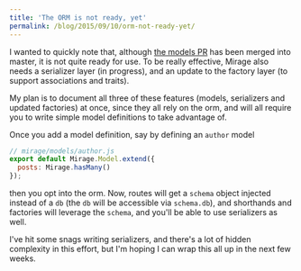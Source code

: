 ```yaml
---
title: 'The ORM is not ready, yet'
permalink: /blog/2015/09/10/orm-not-ready-yet/
---
```


I wanted to quickly note that, although [the models PR](https://github.com/samselikoff/ember-cli-mirage/pull/82) has been merged into master, it is not quite ready for use. To be really effective, Mirage also needs a serializer layer (in progress), and an update to the factory layer (to support associations and traits).

My plan is to document all three of these features (models, serializers and updated factories) at once, since they all rely on the orm, and will all require you to write simple model definitions to take advantage of.

Once you add a model definition, say by defining an `author` model

```js
// mirage/models/author.js
export default Mirage.Model.extend({
  posts: Mirage.hasMany()
});
```

then you opt into the orm. Now, routes will get a `schema` object injected instead of a `db` (the `db` will be accessible via `schema.db`), and shorthands and factories will leverage the `schema`, and you'll be able to use serializers as well.

I've hit some snags writing serializers, and there's a lot of hidden complexity in this effort, but I'm hoping I can wrap this all up in the next few weeks.
